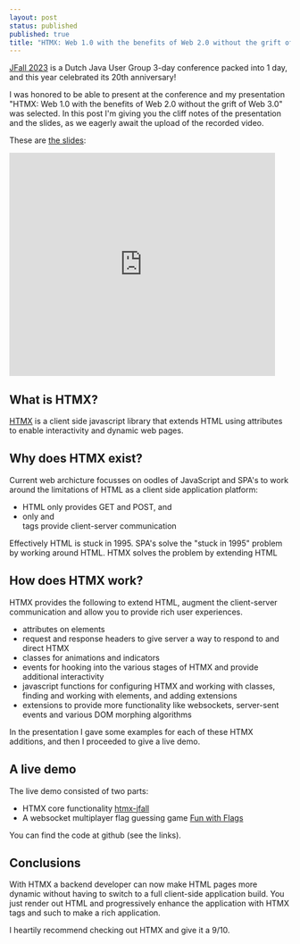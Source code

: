 ```yaml
---
layout: post
status: published
published: true
title: "HTMX: Web 1.0 with the benefits of Web 2.0 without the grift of Web 3.0-at JFall 2023"
---
```

[JFall 2023][jfall] is a Dutch Java User Group 3-day conference packed into 1 day, and this year celebrated its 20th anniversary!

I was honored to be able to present at the conference and my presentation "HTMX: Web 1.0 with the benefits of Web 2.0 without the grift of Web 3.0" was selected.
In this post I'm giving you the cliff notes of the presentation and the slides, as we eagerly await the upload of the recorded video.

These are [the slides](https://www.slideshare.net/dashorst/htmx-web-10-with-the-benefits-of-web-20-without-the-grift-of-web-30):

<iframe src="https://www.slideshare.net/slideshow/embed_code/key/jsLxHdZbzkVfJU?hostedIn=slideshare&page=upload" width="476" height="400" frameborder="0" marginwidth="0" marginheight="0" scrolling="no"></iframe>

## What is HTMX?

[HTMX](https://htmx.org) is a client side javascript library that extends HTML using attributes to enable interactivity and dynamic web pages.

## Why does HTMX exist?

Current web archicture focusses on oodles of JavaScript and SPA's to work around the limitations of HTML as a client side application platform:

  - HTML only provides GET and POST, and
  - only <a> and <form> tags provide client-server communication

Effectively HTML is stuck in 1995. SPA's solve the "stuck in 1995" problem by working around HTML. HTMX solves the problem by extending HTML

## How does HTMX work?

HTMX provides the following to extend HTML, augment the client-server communication and allow you to provide rich user experiences.

- attributes on elements
- request and response headers to give server a way to respond to and direct HTMX
- classes for animations and indicators
- events for hooking into the various stages of HTMX and provide additional interactivity
- javascript functions for configuring HTMX and working with classes, finding and working with elements, and adding extensions
- extensions to provide more functionality like websockets, server-sent events and various DOM morphing algorithms

In the presentation I gave some examples for each of these HTMX additions, and then I proceeded to give a live demo.

## A live demo

The live demo consisted of two parts:
- HTMX core functionality [htmx-jfall](https://github.com/dashorst/htmx-jfall)
- A websocket multiplayer flag guessing game [Fun with Flags](https://github.com/dashorst/funwithflags)

You can find the code at github (see the links).

## Conclusions

With HTMX a backend developer can now make HTML pages more dynamic without having to switch to a full client-side application build.
You just render out HTML and progressively enhance the application with HTMX tags and such to make a rich application.

I heartily recommend checking out HTMX and give it a 9/10.


[jfall]: https://jfall.nl
